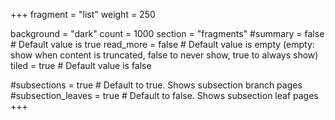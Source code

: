 +++
fragment = "list"
weight = 250

background = "dark"
count = 1000
section = "fragments"
#summary = false # Default value is true
read_more = false # Default value is empty (empty: show when content is truncated, false to never show, true to always show)
tiled = true # Default value is false

#subsections = true # Default to true. Shows subsection branch pages
#subsection_leaves = true # Default to false. Shows subsection leaf pages
+++
